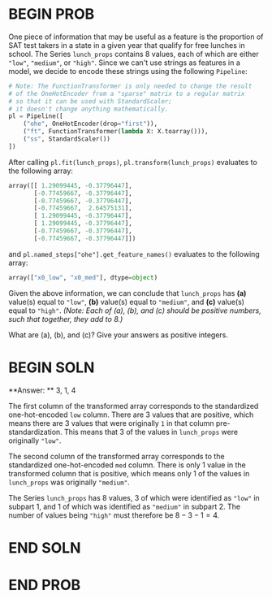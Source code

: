 # BEGIN PROB
One piece of information that may be useful as a feature is the proportion of SAT test takers in a state in a given year that qualify for free lunches in school. The Series `lunch_props` contains 8 values, each of which are either `"low"`, `"medium"`, or `"high"`. Since we can't use strings as features in a model, we decide to encode these strings using the following `Pipeline`:

```py
# Note: The FunctionTransformer is only needed to change the result
# of the OneHotEncoder from a "sparse" matrix to a regular matrix
# so that it can be used with StandardScaler;
# it doesn't change anything mathematically.
pl = Pipeline([
    ("ohe", OneHotEncoder(drop="first")),
    ("ft", FunctionTransformer(lambda X: X.toarray())),
    ("ss", StandardScaler())
])
```

After calling `pl.fit(lunch_props)`, `pl.transform(lunch_props)` evaluates to the following array:

```py
array([[ 1.29099445, -0.37796447],
       [-0.77459667, -0.37796447],
       [-0.77459667, -0.37796447],
       [-0.77459667,  2.64575131],
       [ 1.29099445, -0.37796447],
       [ 1.29099445, -0.37796447],
       [-0.77459667, -0.37796447],
       [-0.77459667, -0.37796447]])
```

and `pl.named_steps["ohe"].get_feature_names()` evaluates to the following array:

```py
array(["x0_low", "x0_med"], dtype=object)
```

Given the above information, we can conclude that `lunch_props` has __(a)__ value(s) equal to `"low"`, __(b)__ value(s) equal to `"medium"`, and __(c)__ value(s) equal to `"high"`. *(Note: Each of (a), (b), and (c) should be positive numbers, such that together, they add to 8.)*


What are (a), (b), and (c)? Give your answers as positive integers. 

# BEGIN SOLN

**Answer: ** 3, 1, 4

The first column of the transformed array corresponds to the standardized one-hot-encoded `low` column. There are 3 values that are positive, which means there are 3 values that were originally `1` in that column pre-standardization. This means that 3 of the values in `lunch_props` were originally `"low"`.

The second column of the transformed array corresponds to the standardized one-hot-encoded `med` column. There is only 1 value in the transformed column that is positive, which means only 1 of the values in `lunch_props` was originally `"medium"`.

The Series `lunch_props` has 8 values, 3 of which were identified as `"low"` in subpart 1, and 1 of which was identified as `"medium"` in subpart 2. The number of values being `"high"` must therefore be $8 - 3 - 1 = 4$.

# END SOLN

# END PROB